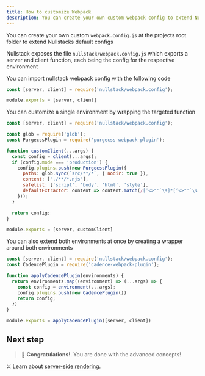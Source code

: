 ```yaml
---
title: How to customize Webpack
description: You can create your own custom webpack config to extend Nullstacks default configs
---
```


You can create your own custom `webpack.config.js` at the projects root folder to extend Nullstacks default configs

Nullstack exposes the file `nullstack/webpack.config.js` which exports a server and client function, each being the config for the respective environment

You can import nullstack webpack config with the following code

```jsx
const [server, client] = require('nullstack/webpack.config');

module.exports = [server, client]
```

You can customize a single environment by wrapping the targeted function

```jsx
const [server, client] = require('nullstack/webpack.config');

const glob = require('glob');
const PurgecssPlugin = require('purgecss-webpack-plugin');

function customClient(...args) {
  const config = client(...args);
  if (config.mode === 'production') {
    config.plugins.push(new PurgecssPlugin({
      paths: glob.sync(`src/**/*`, { nodir: true }),
      content: ['./**/*.njs'],
      safelist: ['script', 'body', 'html', 'style'],
      defaultExtractor: content => content.match(/[^<>"'`\s]*[^<>"'`\s:]/g) || [],
    }));
  }

  return config;
}

module.exports = [server, customClient]
```

You can also extend both environments at once by creating a wrapper around both environments

```jsx
const [server, client] = require('nullstack/webpack.config');
const CadencePlugin = require('cadence-webpack-plugin');

function applyCadencePlugin(environments) {
  return environments.map((environment) => (...args) => {
    const config = environment(...args);
    config.plugins.push(new CadencePlugin())
    return config;
  })
}

module.exports = applyCadencePlugin([server, client])
```

## Next step

> 🎉 **Congratulations!**. You are done with the advanced concepts!

⚔ Learn about [server-side rendering](/server-side-rendering).